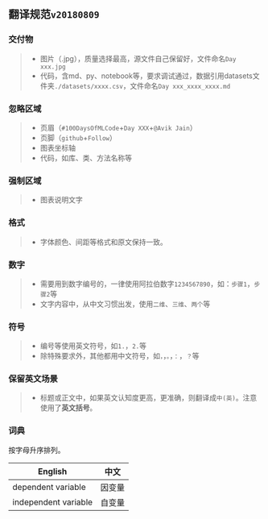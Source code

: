 ## 翻译规范`v20180809`
### 交付物
>- 图片（.jpg），质量选择最高，源文件自己保留好，文件命名`Day xxx.jpg`
>- 代码，含md、py、notebook等，要求调试通过，数据引用datasets文件夹`./datasets/xxxx.csv`，文件命名`Day xxx_xxxx_xxxx.md`
### 忽略区域
>- 页眉（`#100DaysOfMLCode`+`Day XXX`+`@Avik Jain`）
>- 页脚（`github`+`Follow`）
>- 图表坐标轴
>- 代码，如库、类、方法名称等
### 强制区域
>-  图表说明文字
### 格式
>- 字体颜色、间距等格式和原文保持一致。
### 数字
>- 需要用到数字编号的，一律使用阿拉伯数字`1234567890`，如：`步骤1`，`步骤2`等
>- 文字内容中，从中文习惯出发，使用`二维`、`三维`、`两个`等
### 符号
>- 编号等使用英文符号，如`1.`，`2.`等
>- 除特殊要求外，其他都用中文符号，如`，`，`。`，`：`，`？`等
### 保留英文场景
>- 标题或正文中，如果英文认知度更高，更准确，则翻译成`中(英)`。注意使用了**英文括号**。
### 词典
按字母升序排列。

|English|中文|
|---|---|
|dependent variable|因变量|
|independent variable|自变量|
